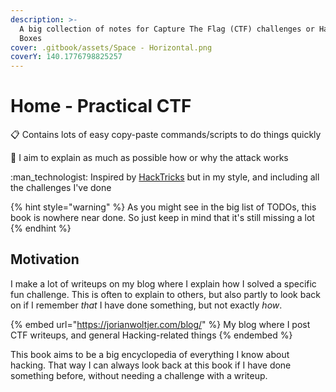 ```yaml
---
description: >-
  A big collection of notes for Capture The Flag (CTF) challenges or Hacking
  Boxes
cover: .gitbook/assets/Space - Horizontal.png
coverY: 140.1776798825257
---
```


# Home - Practical CTF

:clipboard:  Contains lots of easy copy-paste commands/scripts to do things quickly

:brain:  I aim to explain as much as possible how or why the attack works

:man\_technologist:  Inspired by [HackTricks](https://book.hacktricks.xyz/welcome/readme) but in my style, and including all the challenges I've done

{% hint style="warning" %}
As you might see in the big list of TODOs, this book is nowhere near done. So just keep in mind that it's still missing a lot
{% endhint %}

## Motivation

I make a lot of writeups on my blog where I explain how I solved a specific fun challenge. This is often to explain to others, but also partly to look back on if I remember _that_ I have done something, but not exactly _how_.&#x20;

{% embed url="https://jorianwoltjer.com/blog/" %}
My blog where I post CTF writeups, and general Hacking-related things
{% endembed %}

This book aims to be a big encyclopedia of everything I know about hacking. That way I can always look back at this book if I have done something before, without needing a challenge with a writeup.&#x20;
